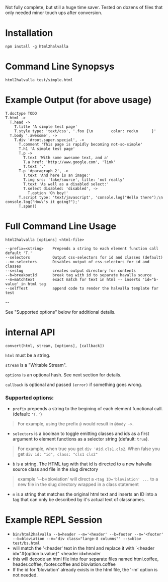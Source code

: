 Not fully complete, but still a huge time saver. Tested on dozens of files that only needed minor touch ups after conversion.

# Installation

```
npm install -g html2halvalla
```

# Command Line Synopsys

```
html2halvalla test/simple.html
```

# Example Output (for above usage)

```
T.doctype TODO
T.html ->
  T.head ->
    T.title 'A simple test page'
    T.style type: 'text/css', '.foo {\n        color: red\n      }'
  T.body '.awesome', ->
    T.div '#root.super.special', ->
      T.comment 'This page is rapidly becoming not-so-simple'
      T.h1 'A simple test page'
      T.p ->
        T.text 'With some awesome text, and a'
        T.a href: 'http://www.google.com', 'link'
        T.text '.'
      T.p '#paragraph_2', ->
        T.text 'And here is an image:'
        T.img src: 'fake/source', title: 'not really'
        T.text 'As well as a disabled select:'
        T.select disabled: 'disabled', ->
          T.option 'Oh boy!'
      T.script type: 'text/javascript', 'console.log("Hello there");\n        console.log("How\'s it going?");'
      T.span()
```

# Full Command Line Usage

```
html2halvalla [options] <html-file>

--prefix=<string>    Prepends a string to each element function call default 'T.'
--selectors          Output css-selectors for id and classes (default)
--no-selectors       Disables output of css-selectors for id and classes
--s=slug             creates output directory for contents
--b=breakoutId       break tag with id to separate havalla source
--m=matchtext        exact match for text in html -- inserts 'id="b-value' in html tag
--selfTest           append code to render the halvalla template for test
```
--

See "Supported options" below for additional details.

# internal API

`convert(html, stream, [options], [callback])`

`html` must be a string.

`stream` is a "Writable Stream".

`options` is an optional hash. See next section for details.

`callback` is optional and passed `(error)` if something goes wrong.

### Supported options:

* `prefix` prepends a string to the begining of each element functional call. (default: `'T.'`)

> For example, using the prefix `@` would result in `@body ->`.

*  `selectors` is a boolean to toggle emitting classes and ids as a first argument to element functions as a selector string (default: `true`).

> For example, when true you get `div '#id.cls1.cls2`. When false you get `div id: "id", class: "cls1 cls2"`

*  `b` is a string. The HTML tag with that id is directed to a new halvalla source class and file in the slug directory
> example '--b=bloviation' will direct a `<tag ID='bloviation' ...`
to a new file in the slug directory wrapped in a class statement

*  `m` is a string that matches the original html text and inserts an ID into a tag that can only be described by it's actual text of classnames.

# Example REPL Session
*  `bin/html2halvalla --b=header --m='<header' --b=footer --m='<footer' --b=bloviation --m='div class="large-8 columns"' --s=blov  test/bs.html`
*  will match the '<header' text in the html and replace it with `<header id="#{option b.value}" <header id=header
*  this will decode an html file into four separate files named html.coffee, header.coffee, footer.coffee and bloviation.coffee
*  If the id for 'bloviation' already exists in the html file, the '-m' option is not needed.

